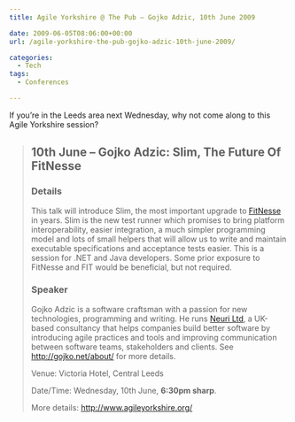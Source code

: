 ```yaml
---
title: Agile Yorkshire @ The Pub – Gojko Adzic, 10th June 2009

date: 2009-06-05T08:06:00+00:00
url: /agile-yorkshire-the-pub-gojko-adzic-10th-june-2009/

categories:
  - Tech
tags:
  - Conferences

---
```


If you’re in the Leeds area next Wednesday, why not come along to this Agile Yorkshire session?

> ## 10th June – Gojko Adzic: Slim, The Future Of FitNesse
> 
> ### Details
> 
> This talk will introduce Slim, the most important upgrade to [FitNesse][1] in years. Slim is the new test runner which promises to bring platform interoperability, easier integration, a much simpler programming model and lots of small helpers that will allow us to write and maintain executable specifications and acceptance tests easier. This is a session for .NET and Java developers. Some prior exposure to FitNesse and FIT would be beneficial, but not required.
> 
> ### Speaker
> 
> Gojko Adzic is a software craftsman with a passion for new technologies, programming and writing. He runs [Neuri Ltd][2], a UK-based consultancy that helps companies build better software by introducing agile practices and tools and improving communication between software teams, stakeholders and clients. See <http://gojko.net/about/> for more details.
> 
> Venue: Victoria Hotel, Central Leeds
> 
> Date/Time: Wednesday, 10th June, **6:30pm sharp**.
> 
> More details: <http://www.agileyorkshire.org/>

 [1]: http://fitnesse.org/
 [2]: http://neuri.co.uk/